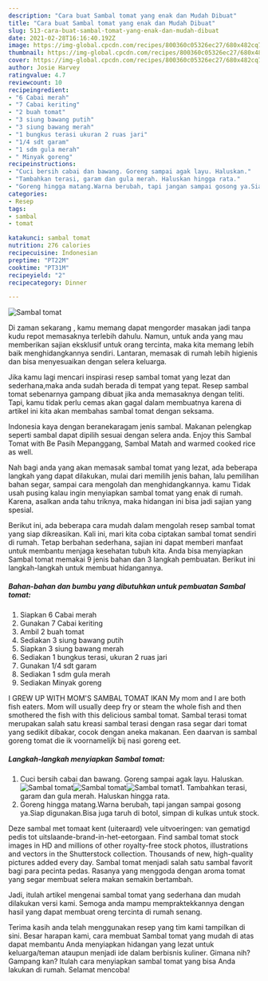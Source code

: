 ```yaml
---
description: "Cara buat Sambal tomat yang enak dan Mudah Dibuat"
title: "Cara buat Sambal tomat yang enak dan Mudah Dibuat"
slug: 513-cara-buat-sambal-tomat-yang-enak-dan-mudah-dibuat
date: 2021-02-28T16:16:40.192Z
image: https://img-global.cpcdn.com/recipes/800360c05326ec27/680x482cq70/sambal-tomat-foto-resep-utama.jpg
thumbnail: https://img-global.cpcdn.com/recipes/800360c05326ec27/680x482cq70/sambal-tomat-foto-resep-utama.jpg
cover: https://img-global.cpcdn.com/recipes/800360c05326ec27/680x482cq70/sambal-tomat-foto-resep-utama.jpg
author: Josie Harvey
ratingvalue: 4.7
reviewcount: 10
recipeingredient:
- "6 Cabai merah"
- "7 Cabai keriting"
- "2 buah tomat"
- "3 siung bawang putih"
- "3 siung bawang merah"
- "1 bungkus terasi ukuran 2 ruas jari"
- "1/4 sdt garam"
- "1 sdm gula merah"
- " Minyak goreng"
recipeinstructions:
- "Cuci bersih cabai dan bawang. Goreng sampai agak layu. Haluskan."
- "Tambahkan terasi, garam dan gula merah. Haluskan hingga rata."
- "Goreng hingga matang.Warna berubah, tapi jangan sampai gosong ya.Siap digunakan.Bisa juga taruh di botol, simpan di kulkas untuk stock."
categories:
- Resep
tags:
- sambal
- tomat

katakunci: sambal tomat 
nutrition: 276 calories
recipecuisine: Indonesian
preptime: "PT22M"
cooktime: "PT31M"
recipeyield: "2"
recipecategory: Dinner

---
```



![Sambal tomat](https://img-global.cpcdn.com/recipes/800360c05326ec27/680x482cq70/sambal-tomat-foto-resep-utama.jpg)

Di zaman  sekarang , kamu memang dapat mengorder masakan jadi tanpa kudu repot memasaknya terlebih dahulu. Namun, untuk anda yang mau memberikan sajian eksklusif untuk orang tercinta, maka kita memang lebih baik menghidangkannya sendiri. Lantaran, memasak di rumah lebih higienis dan bisa menyesuaikan dengan selera keluarga.

Jika kamu lagi mencari inspirasi resep sambal tomat yang lezat dan sederhana,maka anda sudah berada di tempat yang tepat. Resep sambal tomat  sebenarnya gampang dibuat jika anda memasaknya dengan teliti. Tapi, kamu tidak perlu cemas akan gagal dalam membuatnya 
karena di artikel ini kita akan membahas sambal tomat dengan seksama.  

Indonesia kaya dengan beranekaragam jenis sambal. Makanan pelengkap seperti sambal dapat dipilih sesuai dengan selera anda. Enjoy this Sambal Tomat with Be Pasih Mepanggang, Sambal Matah and warmed cooked rice as well.

Nah bagi anda yang akan memasak sambal tomat yang lezat, ada beberapa langkah yang dapat dilakukan, mulai dari memilih jenis bahan, lalu pemilihan bahan segar, sampai cara mengolah dan menghidangkannya. kamu Tidak usah pusing kalau ingin menyiapkan sambal tomat yang enak di rumah. Karena, asalkan anda  tahu triknya, maka hidangan ini bisa jadi sajian yang spesial.

Berikut ini, ada beberapa cara mudah dalam mengolah resep sambal tomat yang siap dikreasikan. Kali ini, mari kita coba ciptakan sambal tomat sendiri di rumah. Tetap berbahan sederhana, sajian ini dapat memberi manfaat untuk membantu menjaga kesehatan tubuh kita. Anda bisa menyiapkan Sambal tomat memakai 9 jenis bahan dan 3 langkah pembuatan. Berikut ini langkah-langkah untuk membuat hidangannya.

<!--inarticleads1-->

##### Bahan-bahan dan bumbu yang dibutuhkan untuk pembuatan Sambal tomat:

1. Siapkan 6 Cabai merah
1. Gunakan 7 Cabai keriting
1. Ambil 2 buah tomat
1. Sediakan 3 siung bawang putih
1. Siapkan 3 siung bawang merah
1. Sediakan 1 bungkus terasi, ukuran 2 ruas jari
1. Gunakan 1/4 sdt garam
1. Sediakan 1 sdm gula merah
1. Sediakan  Minyak goreng


I GREW UP WITH MOM&#39;S SAMBAL TOMAT IKAN My mom and I are both fish eaters. Mom will usually deep fry or steam the whole fish and then smothered the fish with this delicious sambal tomat. Sambal terasi tomat merupakan salah satu kreasi sambal terasi dengan rasa segar dari tomat yang sedikit dibakar, cocok dengan aneka makanan. Een daarvan is sambal goreng tomat die ik voornamelijk bij nasi goreng eet. 

<!--inarticleads2-->

##### Langkah-langkah menyiapkan Sambal tomat:

1. Cuci bersih cabai dan bawang. Goreng sampai agak layu. Haluskan.
<img src="https://img-global.cpcdn.com/steps/1af188e73d36f18b/160x128cq70/sambal-tomat-langkah-memasak-1-foto.jpg" alt="Sambal tomat"><img src="https://img-global.cpcdn.com/steps/bdcee540e833e75c/160x128cq70/sambal-tomat-langkah-memasak-1-foto.jpg" alt="Sambal tomat"><img src="https://img-global.cpcdn.com/steps/a251f04a1a740039/160x128cq70/sambal-tomat-langkah-memasak-1-foto.jpg" alt="Sambal tomat">1. Tambahkan terasi, garam dan gula merah. Haluskan hingga rata.
1. Goreng hingga matang.Warna berubah, tapi jangan sampai gosong ya.Siap digunakan.Bisa juga taruh di botol, simpan di kulkas untuk stock.


Deze sambal met tomaat kent (uiteraard) vele uitvoeringen: van gematigd pedis tot uitslaande-brand-in-het-eetorgaan. Find sambal tomat stock images in HD and millions of other royalty-free stock photos, illustrations and vectors in the Shutterstock collection. Thousands of new, high-quality pictures added every day. Sambal tomat menjadi salah satu sambal favorit bagi para pecinta pedas. Rasanya yang menggoda dengan aroma tomat yang segar membuat selera makan semakin bertambah. 

Jadi, itulah artikel mengenai  sambal tomat  yang sederhana dan mudah dilakukan versi kami. Semoga anda mampu mempraktekkannya dengan hasil yang dapat membuat oreng tercinta di rumah senang. 

Terima kasih anda telah menggunakan resep yang tim kami tampilkan di sini. Besar harapan kami, cara membuat  Sambal tomat yang mudah di atas dapat membantu Anda menyiapkan hidangan yang lezat untuk keluarga/teman ataupun menjadi ide dalam berbisnis kuliner. Gimana nih? Gampang kan? Itulah cara menyiapkan sambal tomat yang bisa Anda lakukan di rumah. Selamat mencoba!

